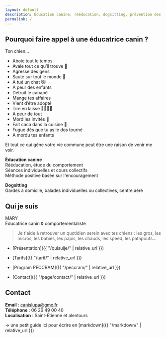 ```yaml
---
layout: default
description: Éducation canine, rééducation, dogsitting, prévention des morsures... Découvrez les services proposés à Saint-Étienne et alentours.
permalink: /
---
```


## Pourquoi faire appel à une éducatrice canin ?

Ton chien...
- Aboie tout le temps  
- Avale tout ce qu’il trouve 🍔  
- Agresse des gens  
- Saute sur tout le monde 🦘  
- A tué un chat 😿  
- A peur des enfants  
- Détruit le canapé  
- Mange tes affaires  
- Vient d’être adopté  
- Tire en laisse 🐕‍🦺🏃🏽  
- A peur de tout  
- Mord les invités 🐊  
- Fait caca dans la cuisine 💩  
- Fugue dès que tu as le dos tourné  
- A mordu tes enfants  

Et tout ce qui gêne votre vie commune peut être une raison de venir me voir.


**Éducation canine**  
Rééducation, étude du comportement  
Séances individuelles et cours collectifs  
Méthode positive basée sur l'encouragement

**Dogsitting**  
Gardes à domicile, balades individuelles ou collectives, centre aéré

## Qui je suis

MARY  
Éducatrice canin & comportementaliste

> Je t'aide à retrouver un quotidien serein avec tes chiens : les gros, les micros, les babies, les papis, les chauds, les speed, les patapoufs...


- [Présentation]({{ "/quisuije/" | relative_url }})

- [Tarifs]({{ "/tarif/" | relative_url }})

- [Program PECCRAM]({{ "/peccram/" | relative_url }})

- [Contact]({{ "/page/contact/" | relative_url }})


## Contact

**Email** : canislupa@gmx.fr  
**Téléphone** : 06 26 49 00 40  
**Localisation** : Saint-Étienne et alentours


-> une petit guide ici pour écrire en [markdown]({{ "/markdown/" | relative_url }})
